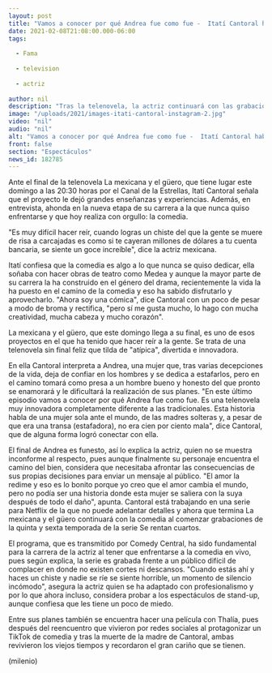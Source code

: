 ```yaml
---
layout: post
title: "Vamos a conocer por qué Andrea fue como fue -  Itatí Cantoral habla sobre el final de 'La mexicana y el güero'"
date: 2021-02-08T21:08:00.000-06:00
tags:
  
  - Fama
  
  - television
  
  - actriz
  
author: nil
description: "Tras la telenovela, la actriz continuará con las grabaciones de la quinta y sexta temporada de la serie 'Se rentan cuartos'. "
image: "/uploads/2021/images-itati-cantoral-instagram-2.jpg"
video: "nil"
audio: "nil"
alt: "Vamos a conocer por qué Andrea fue como fue -  Itatí Cantoral habla sobre el final de 'La mexicana y el güero'"
front: false
section: "Espectáculos"
news_id: 182785
---
```


Ante el final de la telenovela La mexicana y el güero, que tiene lugar este domingo a las 20:30 horas por el Canal de la Estrellas, Itatí Cantoral señala que el proyecto le dejó grandes enseñanzas y experiencias. Además, en entrevista, ahonda en la nueva etapa de su carrera a la que nunca quiso enfrentarse y que hoy realiza con orgullo: la comedia.

"Es muy difícil hacer reír, cuando logras un chiste del que la gente se muere de risa a carcajadas es como si te cayeran millones de dólares a tu cuenta bancaria, se siente un goce increíble", dice la actriz mexicana. 

Itatí confiesa que la comedia es algo a lo que nunca se quiso dedicar, ella soñaba con hacer obras de teatro como Medea y aunque la mayor parte de su carrera la ha construido en el género del drama, recientemente la vida la ha puesto en el camino de la comedia y eso ha sabido disfrutarlo y aprovecharlo. 
"Ahora soy una cómica", dice Cantoral con un poco de pesar a modo de broma y rectifica, "pero sí me gusta mucho, lo hago con mucha creatividad, mucha cabeza y mucho corazón". 

La mexicana y el güero, que este domingo llega a su final, es uno de esos proyectos en el que ha tenido que hacer reír a la gente. Se trata de una telenovela sin final feliz que tilda de "atípica", divertida e innovadora. 

En ella Cantoral interpreta a Andrea, una mujer que, tras varias decepciones de la vida, deja de confiar en los hombres y se dedica a estafarlos, pero en el camino tomará como presa a un hombre bueno y honesto del que pronto se enamorará y le dificultará la realización de sus planes. 
"En este último episodio vamos a conocer por qué Andrea fue como fue. Es una telenovela muy innovadora completamente diferente a las tradicionales. Esta historia habla de una mujer sola ante el mundo, de las madres solteras y, a pesar de que era una transa (estafadora), no era cien por ciento mala", dice Cantoral, que de alguna forma logró conectar con ella. 

El final de Andrea es funesto, así lo explica la actriz, quien no se muestra inconforme al respecto, pues aunque finalmente su personaje encuentra el camino del bien, considera que necesitaba afrontar las consecuencias de sus propias decisiones para enviar un mensaje al público. 
"El amor la redime y eso es lo bonito porque yo creo que el amor cambia el mundo, pero no podía ser una historia donde esta mujer se saliera con la suya después de todo el daño", apunta. 
Cantoral está trabajando en una serie para Netflix de la que no puede adelantar detalles y ahora que termina La mexicana y el güero continuará con la comedia al comenzar grabaciones de la quinta y sexta temporada de la serie Se rentan cuartos. 

El programa, que es transmitido por Comedy Central, ha sido fundamental para la carrera de la actriz al tener que enfrentarse a la comedia en vivo, pues según explica, la serie es grabada frente a un público difícil de complacer en donde no existen cortes ni descansos. "Cuando estás ahí y haces un chiste y nadie se ríe se siente horrible, un momento de silencio incómodo", asegura la actriz quien se ha adaptado con profesionalismo y por lo que ahora incluso, considera probar a los espectáculos de stand-up, aunque confiesa que les tiene un poco de miedo. 

Entre sus planes también se encuentra hacer una película con Thalía, pues después del reencuentro que vivieron por redes sociales al protagonizar un TikTok de comedia y tras la muerte de la madre de Cantoral, ambas revivieron los viejos tiempos y recordaron el gran cariño que se tienen.

 
(milenio)

